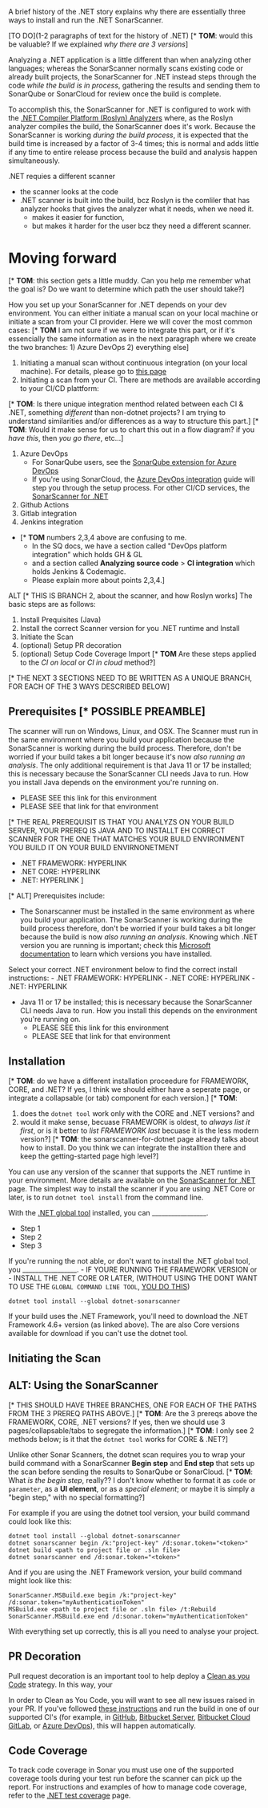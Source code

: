 A brief history of the .NET story explains why there are essentially three ways to install and run the .NET SonarScanner.

[TO DO](1-2 paragraphs of text for the history of .NET)
[* **TOM**: would this be valuable? If we explained *why there are 3 versions*]

Analyzing a .NET application is a little different than when analyzing other languages; whereas the SonarScanner normally scans existing code or already built projects, the SonarScanner for .NET instead steps through the code *while the build is in process*, gathering the results and sending them to SonarQube or SonarCloud for review once the build is complete.

 To accomplish this, the SonarScanner for .NET is configured to work with the [.NET Compiler Platform (Roslyn) Analyzers](https://learn.microsoft.com/en-us/visualstudio/code-quality/roslyn-analyzers-overview?view=vs-2022) where, as the Roslyn analyzer compiles the build, the SonarScanner does it's work. Because the SonarScanner is working *during the build process*, it is expected that the build time is increased by a factor of 3-4 times; this is normal and adds little if any time to entire release process because the build and analysis happen simultaneously. 

 .NET requies a different scanner
-  the scanner looks at the code
- .NET scanner is built into the build, bcz Roslyn is the comliler that has analyzer hooks that gives the analyzer what it needs, when we need it.
    - makes it easier for function,
    - but makes it harder for the user bcz they need a different scanner.

# Moving forward
[* **TOM**: this section gets a little muddy. Can you help me remember what the goal is? Do we want to determine which path the user should take?]

How you set up your SonarScanner for .NET depends on your dev environment. You can either initiate a manual scan on your local machine or initiate a scan from your CI provider. Here we will cover the most common cases:
[* **TOM** I am not sure if we were to integrate this part, or if it's essencially the same information as in the next paragraph where we create the two branches: 1) Azure DevOps 2) everything else]

1. Initiating a manual scan without continuous integration (on your local machine). For details, please go to [this page](sonarscanner-for-dotnet.md)
1. Initiating a scan from your CI. There are methods are available according to your CI/CD plattform:

[* **TOM**: Is there unique integration menthod related between each CI & .NET, something *different* than non-dotnet projects? I am trying to understand similarities and/or differences as a way to structure this part.]
[* **TOM**: Would it make sense for us to chart this out in a flow diagram? if you *have this*, then *you go there*, etc...]

  1. Azure DevOps 
      - For SonarQube users, see the [SonarQube extension for Azure DevOps](sonarqube-extension-for-azure-devops.md)
      - If you're using SonarCloud, the [Azure DevOps integration](azure-devops-integration.md) guide will step you through the setup process.
For other CI/CD services, the [SonarScanner for .NET](sonarscanner-for-dotnet.md)
  2. Github Actions 
  3. Gitlab integration 
  4. Jenkins integration
  - [* **TOM** numbers 2,3,4 above are confusing to me. 
       - In the SQ docs, we have a section called "DevOps platform integration" which holds GH & GL  
       - and a section called **Analyzing source code** > **CI integration** which holds Jenkins & Codemagic.
       - Please explain more about points 2,3,4.]


ALT
[* THIS IS BRANCH 2, about the scanner, and how Roslyn works]
The basic steps are as follows:
1. Install Prequisites (Java)
2. Install the correct Scanner version for you .NET runtime and Install
3. Initiate the Scan
5. (optional) Setup PR decoration
6. (optional) Setup Code Coverage Import
[* **TOM** Are these steps applied to the *CI on local* or *CI in cloud* method?]


[* THE NEXT 3 SECTIONS NEED TO BE WRITTEN AS A UNIQUE BRANCH, FOR EACH OF THE 3 WAYS DESCRIBED BELOW]

## Prerequisites [* POSSIBLE PREAMBLE]

The scanner will run on Windows, Linux, and OSX. The Scanner must run in the same environment where you build your application because the SonarScanner is working during the build process. Therefore, don't be worried if your build takes a bit longer because it's now *also running an analysis*. The only additional requirement is that Java 11 or 17 be installed; this is necessary because the SonarScanner CLI needs Java to run. How you install Java depends on the environment you're running on.

- PLEASE SEE this link for this environment
- PLEASE SEE that link for that environment

[* THE REAL PREREQUISIT IS THAT YOU ANALYZS ON YOUR BUILD SERVER, 
YOUR PREREQ IS JAVA AND TO INSTALLT EH CORRECT SCANNER FOR THE ONE THAT MATCHES YOUR BUILD ENVIRONMENT
YOU BUILD IT ON YOUR BUILD ENVIRNONETMENT
- .NET FRAMEWORK: HYPERLINK
- .NET CORE: HYPERLINK
- .NET: HYPERLINK
]

[* ALT]
Prerequisites include:
- The Sonarscanner must be installed in the same environment as where you build your application. The SonarScanner is working during the build process therefore, don't be worried if your build takes a bit longer because the build is now *also running an analysis*. Knowing which .NET version you are running is important; check this [Microsoft documentation](https://learn.microsoft.com/en-us/dotnet/framework/migration-guide/how-to-determine-which-versions-are-installed) to learn which versions you have installed. 

Select your correct .NET environment below to find the correct install instructions:
    - .NET FRAMEWORK: HYPERLINK
    - .NET CORE: HYPERLINK
    - .NET: HYPERLINK

- Java 11 or 17 be installed; this is necessary because the SonarScanner CLI needs Java to run. How you install this depends on the environment you're running on.
    - PLEASE SEE this link for this environment
    - PLEASE SEE that link for that environment


## Installation

[* **TOM**: do we have a different installation proceedure for FRAMEWORK, CORE, and .NET? If yes, I think we should either have a seperate page, or integrate a collapsable (or tab) component for each version.]
[* **TOM**: 
  1) does the `dotnet tool` work only with the CORE and .NET versions? and 
  2) would it make sense, becuase FRAMEWORK is oldest, to *always list it first*, or is it better to *list FRAMEWORK last* becuase it is the less modern version?]
[* **TOM**: the sonarscanner-for-dotnet page already talks about how to install. Do you think we can integrate the installtion there and keep the getting-started page high level?]

You can use any version of the scanner that supports the .NET runtime in your environment. More details are available on the [SonarScanner for .NET](sonarscanner-for-dotnet.md) page. The simplest way to install the scanner if you are using .NET Core or later, is to run `dotnet tool install` from the command line.

With the [.NET global tool](https://learn.microsoft.com/en-us/dotnet/core/tools/global-tools-how-to-use) installed, you can _________________.
- Step 1
- Step 2
- Step 3

If you're running the not able, or don't want to install the .NET global tool, you _________________.
    - IF YOURE RUNNING THE FRAMEWORK VERSION or 
    - INSTALL THE .NET CORE OR LATER, (WITHOUT USING THE DONT WANT TO USE THE `GLOBAL COMMAND LINE TOOL`, [YOU DO THIS](/sonarscanner-for-dotnet/###.NET-Core-global-tool.md))


```
dotnet tool install --global dotnet-sonarscanner
```

If your build uses the .NET Framework, you'll need to download the .NET Framework 4.6+ version (as linked above). The are also Core versions available for download if you can't use the dotnet tool. 

## Initiating the Scan 
## ALT: Using the SonarScanner
[* THIS SHOULD HAVE THREE BRANCHES, ONE FOR EACH OF THE PATHS FROM THE 3 PREREQ PATHS ABOVE.]
[* **TOM**: Are the 3 prereqs above the FRAMEWORK, CORE, .NET versions? If yes, then we should use 3 pages/collapsable/tabs to segregate the information.]
[* **TOM**: I only see 2 methods below; is it that the `dotnet tool` works for CORE & .NET?]

Unlike other Sonar Scanners, the dotnet scan requires you to wrap your build command with a SonarScanner **Begin step** and **End step** that sets up the scan before sending the results to SonarQube or SonarCloud.
[* **TOM**: What *is the begin step*, really?? I don't know whether to format it as `code` or `parameter`, as a **UI element**, or as a *special element*; or maybe it is simply a "begin step," with no special formatting?]

For example if you are using the dotnet tool version, your build command could look like this:
```
dotnet tool install --global dotnet-sonarscanner
dotnet sonarscanner begin /k:"project-key" /d:sonar.token="<token>"
dotnet build <path to project file or .sln file>
dotnet sonarscanner end /d:sonar.token="<token>"
```
And if you are using the .NET Framework version, your build command might look like this:
```
SonarScanner.MSBuild.exe begin /k:"project-key" /d:sonar.token="myAuthenticationToken"
MSBuild.exe <path to project file or .sln file> /t:Rebuild
SonarScanner.MSBuild.exe end /d:sonar.token="myAuthenticationToken"
```
With everything set up correctly, this is all you need to analyse your project.

## PR Decoration

Pull request decoration is an important tool to help deploy a [Clean as you Code](HYPERLINK) strategy. In this way, your 

In order to Clean as You Code, you will want to see all new issues raised in your PR. If you've followed [these instructions](azure-devops-integration.md) and run the build in one of our supported CI's (for example, in [GitHub](https://docs.sonarqube.org/latest/devops-platform-integration/github-integration/), [Bitbucket Server](https://docs.sonarqube.org/latest/devops-platform-integration/bitbucket-integration/bitbucket-server-integration/), [Bitbucket Cloud](https://docs.sonarqube.org/latest/devops-platform-integration/bitbucket-integration/bitbucket-cloud-integration/) [GitLab](https://docs.sonarqube.org/latest/devops-platform-integration/gitlab-integration/), or [Azure DevOps](azure-devops-integration.md)), this will happen automatically. 

## Code Coverage

To track code coverage in Sonar you must use one of the supported coverage tools during your test run before the scanner can pick up the report. For instructions and examples of how to manage code coverage, refer to the [.NET test coverage](dotnet-test-coverage.md) page.








